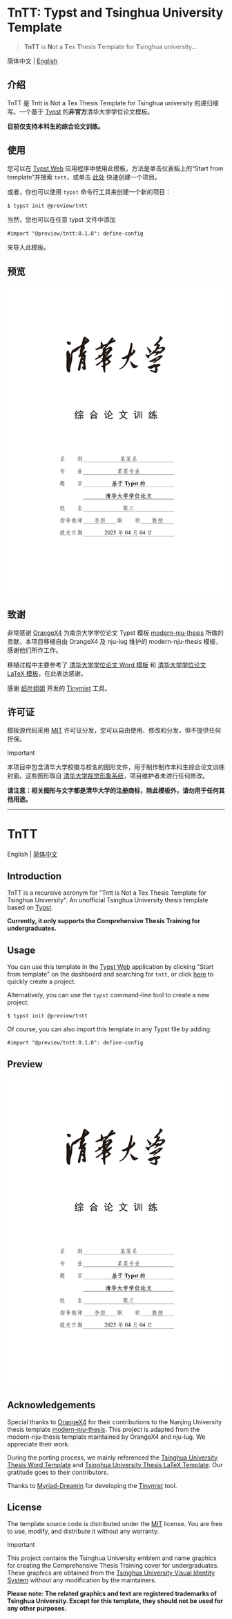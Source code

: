 # TnTT: Typst and Tsinghua University Template

> **TnTT** is **N**ot a **T**ex **T**hesis **T**emplate for **T**singhua university...

简体中文 | [English](#tntt-1)

## 介绍

TnTT 是 Tntt is Not a Tex Thesis Template for Tsinghua university 的递归缩写。一个基于 [Typst](https://typst.app) 的**非官方**清华大学学位论文模板。

**目前仅支持本科生的综合论文训练。**

## 使用

您可以在 [Typst Web](https://typst.app) 应用程序中使用此模板，方法是单击仪表板上的“Start from template”并搜索 `tntt`，或单击 [此处](https://typst.app/app?template=tntt&version=0.1.0) 快速创建一个项目。

或者，你也可以使用 `typst` 命令行工具来创建一个新的项目：

```bash
$ typst init @preview/tntt
```

当然，您也可以在任意 typst 文件中添加

```typst
#import "@preview/tntt:0.1.0": define-config
```

来导入此模板。

## 预览

![preview](thumbnail.png)

## 致谢

非常感谢 [OrangeX4](https://github.com/OrangeX4) 为南京大学学位论文 Typst 模板 [modern-nju-thesis](https://typst.app/universe/package/modern-nju-thesis) 所做的贡献，本项目移植自由 OrangeX4 及 nju-lug 维护的 modern-nju-thesis 模板，感谢他们所作工作。

移植过程中主要参考了 [清华大学学位论文 Word 模板](https://github.com/fatalerror-i/ThuWordThesis) 和 [清华大学学位论文 LaTeX 模板](https://github.com/tuna/thuthesis)，在此表达感谢。

感谢 [纸叶姐姐](https://github.com/Myriad-Dreamin) 开发的 [Tinymist](https://github.com/Myriad-Dreamin/tinymist) 工具。

## 许可证

模板源代码采用 [MIT](LICENSE) 许可证分发，您可以自由使用、修改和分发，但不提供任何担保。

> [!IMPORTANT]
>
> 本项目中包含清华大学校徽与校名的图形文件，用于制作制作本科生综合论文训练封面。这些图形取自 [清华大学视觉形象系统](https://vi.tsinghua.edu.cn/)，项目维护者未进行任何修改。
>
> **请注意：相关图形与文字都是清华大学的注册商标，除此模板外，请勿用于任何其他用途。**

---

# TnTT

English | [简体中文](#tntt)

## Introduction

TnTT is a recursive acronym for "Tntt is Not a Tex Thesis Template for Tsinghua University". An unofficial Tsinghua University thesis template based on [Typst](https://typst.app).

**Currently, it only supports the Comprehensive Thesis Training for undergraduates.**

## Usage

You can use this template in the [Typst Web](https://typst.app) application by clicking "Start from template" on the dashboard and searching for `tntt`, or click [here](https://typst.app/app?template=tntt&version=0.1.0) to quickly create a project.

Alternatively, you can use the `typst` command-line tool to create a new project:

```bash
$ typst init @preview/tntt
```

Of course, you can also import this template in any Typst file by adding:

```typst
#import "@preview/tntt:0.1.0": define-config
```

## Preview

![preview](thumbnail.png)

## Acknowledgements

Special thanks to [OrangeX4](https://github.com/OrangeX4) for their contributions to the Nanjing University thesis template [modern-nju-thesis](https://typst.app/universe/package/modern-nju-thesis). This project is adapted from the modern-nju-thesis template maintained by OrangeX4 and nju-lug. We appreciate their work.

During the porting process, we mainly referenced the [Tsinghua University Thesis Word Template](https://github.com/fatalerror-i/ThuWordThesis) and [Tsinghua University Thesis LaTeX Template](https://github.com/tuna/thuthesis). Our gratitude goes to their contributors.

Thanks to [Myriad-Dreamin](https://github.com/Myriad-Dreamin) for developing the [Tinymist](https://github.com/Myriad-Dreamin/tinymist) tool.

## License

The template source code is distributed under the [MIT](LICENSE) license. You are free to use, modify, and distribute it without any warranty.

> [!IMPORTANT]
>
> This project contains the Tsinghua University emblem and name graphics for creating the Comprehensive Thesis Training cover for undergraduates. These graphics are obtained from the [Tsinghua University Visual Identity System](https://vi.tsinghua.edu.cn/) without any modification by the maintainers.
>
> **Please note: The related graphics and text are registered trademarks of Tsinghua University. Except for this template, they should not be used for any other purposes.**
